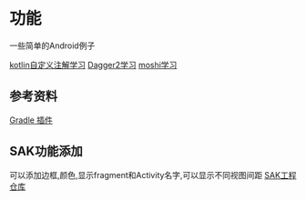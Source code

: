# 功能

一些简单的Android例子

[kotlin自定义注解学习](./docs/annotation.md)
[Dagger2学习](./docs/dagger.md)
[moshi学习](./docs/moshi.md)

## 参考资料
[Gradle 插件](https://juejin.im/post/6887581345384497165)
## SAK功能添加
可以添加边框,颜色,显示fragment和Activity名字,可以显示不同视图间距
[SAK工程仓库](https://github.com/android-notes/SwissArmyKnife)